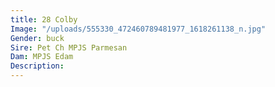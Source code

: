 ```yaml
---
title: 28 Colby
Image: "/uploads/555330_472460789481977_1618261138_n.jpg"
Gender: buck
Sire: Pet Ch MPJS Parmesan
Dam: MPJS Edam
Description: 
---
```



